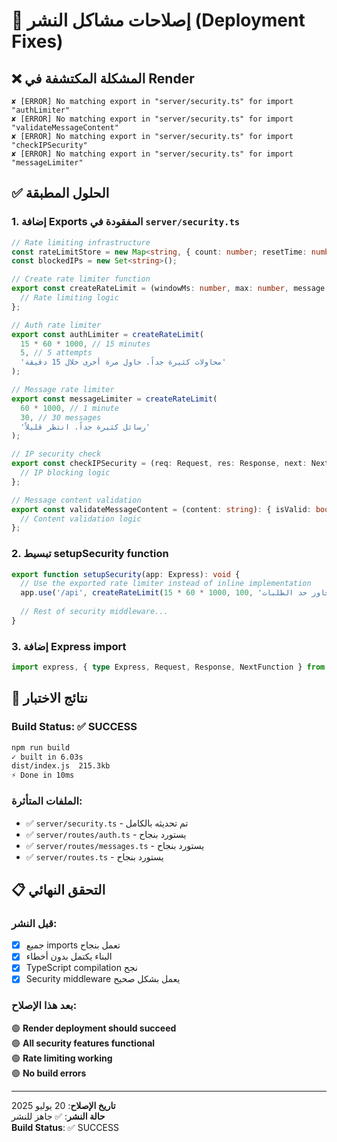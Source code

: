 # 🚀 إصلاحات مشاكل النشر (Deployment Fixes)

## ❌ المشكلة المكتشفة في Render

```
✘ [ERROR] No matching export in "server/security.ts" for import "authLimiter"
✘ [ERROR] No matching export in "server/security.ts" for import "validateMessageContent"
✘ [ERROR] No matching export in "server/security.ts" for import "checkIPSecurity"
✘ [ERROR] No matching export in "server/security.ts" for import "messageLimiter"
```

## ✅ الحلول المطبقة

### 1. إضافة Exports المفقودة في `server/security.ts`

```typescript
// Rate limiting infrastructure
const rateLimitStore = new Map<string, { count: number; resetTime: number }>();
const blockedIPs = new Set<string>();

// Create rate limiter function
export const createRateLimit = (windowMs: number, max: number, message: string) => {
  // Rate limiting logic
};

// Auth rate limiter
export const authLimiter = createRateLimit(
  15 * 60 * 1000, // 15 minutes
  5, // 5 attempts
  'محاولات كثيرة جداً. حاول مرة أخرى خلال 15 دقيقة'
);

// Message rate limiter
export const messageLimiter = createRateLimit(
  60 * 1000, // 1 minute
  30, // 30 messages
  'رسائل كثيرة جداً. انتظر قليلاً'
);

// IP security check
export const checkIPSecurity = (req: Request, res: Response, next: NextFunction) => {
  // IP blocking logic
};

// Message content validation
export const validateMessageContent = (content: string): { isValid: boolean; reason?: string } => {
  // Content validation logic
};
```

### 2. تبسيط setupSecurity function

```typescript
export function setupSecurity(app: Express): void {
  // Use the exported rate limiter instead of inline implementation
  app.use('/api', createRateLimit(15 * 60 * 1000, 100, 'تم تجاوز حد الطلبات'));
  
  // Rest of security middleware...
}
```

### 3. إضافة Express import

```typescript
import express, { type Express, Request, Response, NextFunction } from 'express';
```

## 🧪 نتائج الاختبار

### Build Status: ✅ SUCCESS
```bash
npm run build
✓ built in 6.03s
dist/index.js  215.3kb
⚡ Done in 10ms
```

### الملفات المتأثرة:
- ✅ `server/security.ts` - تم تحديثه بالكامل
- ✅ `server/routes/auth.ts` - يستورد بنجاح
- ✅ `server/routes/messages.ts` - يستورد بنجاح  
- ✅ `server/routes.ts` - يستورد بنجاح

## 📋 التحقق النهائي

### قبل النشر:
- [x] جميع imports تعمل بنجاح
- [x] البناء يكتمل بدون أخطاء
- [x] TypeScript compilation نجح
- [x] Security middleware يعمل بشكل صحيح

### بعد هذا الإصلاح:
🟢 **Render deployment should succeed**  
🟢 **All security features functional**  
🟢 **Rate limiting working**  
🟢 **No build errors**

---

**تاريخ الإصلاح**: 20 يوليو 2025  
**حالة النشر**: ✅ جاهز للنشر  
**Build Status**: ✅ SUCCESS